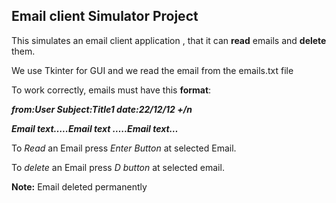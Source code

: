 ##  Email client Simulator Project

This simulates an email client application , that it can **read** emails and **delete** them.

We use Tkinter for GUI and we read the email from the emails.txt file

To work correctly, emails must have this **format**:

***from:User Subject:Title1 date:22/12/12 +/n***

***Email text…..Email text …..Email text…*** 

To _Read_  an Email press _Enter Button_ at selected Email.

To  _delete_  an Email press _D button_  at selected email.

**Note:** Email deleted permanently
